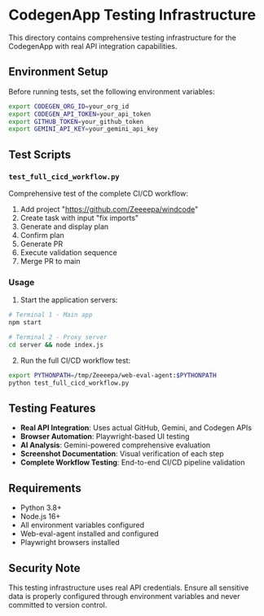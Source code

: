 # CodegenApp Testing Infrastructure

This directory contains comprehensive testing infrastructure for the CodegenApp with real API integration capabilities.

## Environment Setup

Before running tests, set the following environment variables:

```bash
export CODEGEN_ORG_ID=your_org_id
export CODEGEN_API_TOKEN=your_api_token
export GITHUB_TOKEN=your_github_token
export GEMINI_API_KEY=your_gemini_api_key
```

## Test Scripts

### `test_full_cicd_workflow.py`
Comprehensive test of the complete CI/CD workflow:
1. Add project "https://github.com/Zeeeepa/windcode"
2. Create task with input "fix imports"
3. Generate and display plan
4. Confirm plan
5. Generate PR
6. Execute validation sequence
7. Merge PR to main

### Usage

1. Start the application servers:
```bash
# Terminal 1 - Main app
npm start

# Terminal 2 - Proxy server
cd server && node index.js
```

2. Run the full CI/CD workflow test:
```bash
export PYTHONPATH=/tmp/Zeeeepa/web-eval-agent:$PYTHONPATH
python test_full_cicd_workflow.py
```

## Testing Features

- **Real API Integration**: Uses actual GitHub, Gemini, and Codegen APIs
- **Browser Automation**: Playwright-based UI testing
- **AI Analysis**: Gemini-powered comprehensive evaluation
- **Screenshot Documentation**: Visual verification of each step
- **Complete Workflow Testing**: End-to-end CI/CD pipeline validation

## Requirements

- Python 3.8+
- Node.js 16+
- All environment variables configured
- Web-eval-agent installed and configured
- Playwright browsers installed

## Security Note

This testing infrastructure uses real API credentials. Ensure all sensitive data is properly configured through environment variables and never committed to version control.

